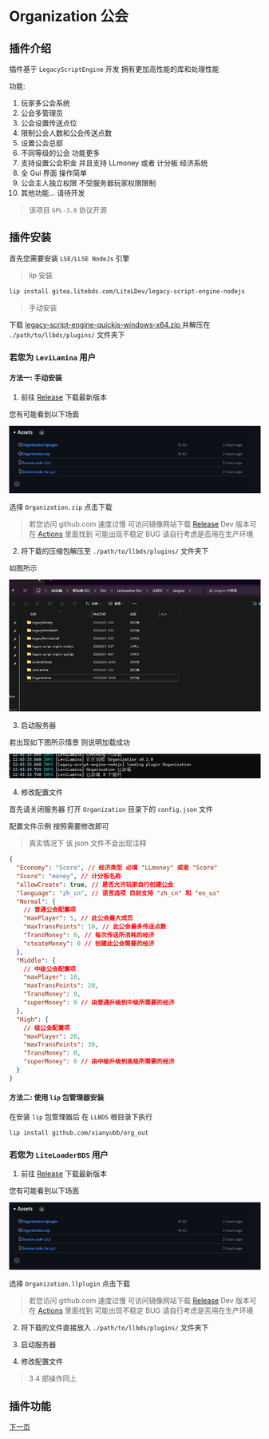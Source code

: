 # Organization 公会

## 插件介绍

插件基于 `LegacyScriptEngine` 开发 拥有更加高性能的库和处理性能

功能:

1. 玩家多公会系统
2. 公会多管理员
3. 公会设置传送点位
4. 限制公会人数和公会传送点数
5. 设置公会总部
6. 不同等级的公会 功能更多
7. 支持设置公会积金 并且支持 LLmoney 或者 计分板 经济系统
8. 全 Gui 界面 操作简单
9. 公会主人独立权限 不受服务器玩家权限限制
10. 其他功能... 请待开发

> 该项目 `GPL-3.0` 协议开源

## 插件安装

首先您需要安装 `LSE/LLSE NodeJs` 引擎

> lip 安装

```bash
lip install gitea.litebds.com/LiteLDev/legacy-script-engine-nodejs
```

> 手动安装

下载 [legacy-script-engine-quickjs-windows-x64.zip
](https://github.com/LiteLDev/LegacyScriptEngine/releases) 并解压在 `./path/to/llbds/plugins/` 文件夹下

### 若您为 `LeviLamina` 用户

#### 方法一: 手动安装

1. 前往 [Release](https://github.com/xianyubb/Organization/releases/) 下载最新版本

您有可能看到以下场面

![Release](../images/releases.png)

选择 `Organization.zip` 点击下载

> 若您访问 github.com 速度过慢 可访问镜像网站下载 [Release](https://github.bibk.top/xianyubb/Organization/releases/)
> Dev 版本可在 [Actions](https://github.com/xianyubb/Organization/actions) 里面找到 可能出现不稳定 BUG 请自行考虑是否用在生产环境

2. 将下载的压缩包解压至 `./path/to/llbds/plugins/` 文件夹下

如图所示

![Path](../images/path.png)

3. 启动服务器

若出现如下图所示情景 则说明加载成功

![install](../images/install.png)

4. 修改配置文件

首先请关闭服务器 打开 `Organization` 目录下的 `config.json` 文件

配置文件示例 按照需要修改即可

> 真实情况下 该 json 文件不会出现注释

```json
{
  "Economy": "Score", // 经济类型 必填 "LLmoney" 或者 "Score"
  "Score": "money", // 计分板名称
  "allowCreate": true, // 是否允许玩家自行创建公会
  "language": "zh_cn", // 语言选项 目前支持 "zh_cn" 和 "en_us"
  "Normal": {
    // 普通公会配置项
    "maxPlayer": 5, // 此公会最大成员
    "maxTransPoints": 10, // 此公会最多传送点数
    "TransMoney": 0, // 每次传送所消耗的经济
    "cteateMoney": 0 // 创建此公会需要的经济
  },
  "Middle": {
    // 中级公会配置项
    "maxPlayer": 10,
    "maxTransPoints": 20,
    "TransMoney": 0,
    "superMoney": 0 // 由普通升级到中级所需要的经济
  },
  "High": {
    // 级公会配置项
    "maxPlayer": 20,
    "maxTransPoints": 30,
    "TransMoney": 0,
    "superMoney": 0 // 由中级升级到高级所需要的经济
  }
}
```

#### 方法二: 使用 `lip` 包管理器安装

在安装 `lip` 包管理器后 在 `LLBDS` 根目录下执行

```bash
lip install github.com/xianyubb/org_out
```

### 若您为 `LiteLoaderBDS` 用户

1. 前往 [Release](https://github.com/xianyubb/Organization/releases/) 下载最新版本

您有可能看到以下场面

![Release](../images/releases.png)

选择 `Organization.llplugin` 点击下载

> 若您访问 github.com 速度过慢 可访问镜像网站下载 [Release](https://github.bibk.top/xianyubb/Organization/releases/)
> Dev 版本可在 [Actions](https://github.com/xianyubb/Organization/actions) 里面找到 可能出现不稳定 BUG 请自行考虑是否用在生产环境

2. 将下载的文件直接放入 `./path/to/llbds/plugins/` 文件夹下

3. 启动服务器

4. 修改配置文件

> 3 4 部操作同上

## 插件功能

[下一页](./zh_cn/function.md#插件功能)
